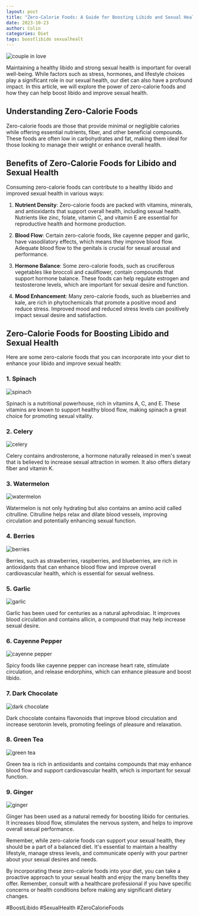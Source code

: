 ```yaml
---
layout: post
title: "Zero-Calorie Foods: A Guide for Boosting Libido and Sexual Health"
date: 2023-10-23
author: Colin
categories: Diet
tags: boostlibido sexualhealt
---
```


![couple in love](https://source.unsplash.com/1600x900/?love,relationship)

Maintaining a healthy libido and strong sexual health is important for overall well-being. While factors such as stress, hormones, and lifestyle choices play a significant role in our sexual health, our diet can also have a profound impact. In this article, we will explore the power of zero-calorie foods and how they can help boost libido and improve sexual health.

## Understanding Zero-Calorie Foods

Zero-calorie foods are those that provide minimal or negligible calories while offering essential nutrients, fiber, and other beneficial compounds. These foods are often low in carbohydrates and fat, making them ideal for those looking to manage their weight or enhance overall health.

## Benefits of Zero-Calorie Foods for Libido and Sexual Health

Consuming zero-calorie foods can contribute to a healthy libido and improved sexual health in various ways:

1. **Nutrient Density**: Zero-calorie foods are packed with vitamins, minerals, and antioxidants that support overall health, including sexual health. Nutrients like zinc, folate, vitamin C, and vitamin E are essential for reproductive health and hormone production.

2. **Blood Flow**: Certain zero-calorie foods, like cayenne pepper and garlic, have vasodilatory effects, which means they improve blood flow. Adequate blood flow to the genitals is crucial for sexual arousal and performance.

3. **Hormone Balance**: Some zero-calorie foods, such as cruciferous vegetables like broccoli and cauliflower, contain compounds that support hormone balance. These foods can help regulate estrogen and testosterone levels, which are important for sexual desire and function.

4. **Mood Enhancement**: Many zero-calorie foods, such as blueberries and kale, are rich in phytochemicals that promote a positive mood and reduce stress. Improved mood and reduced stress levels can positively impact sexual desire and satisfaction.

## Zero-Calorie Foods for Boosting Libido and Sexual Health

Here are some zero-calorie foods that you can incorporate into your diet to enhance your libido and improve sexual health:

### 1. Spinach

![spinach](https://source.unsplash.com/1600x900/?spinach)

Spinach is a nutritional powerhouse, rich in vitamins A, C, and E. These vitamins are known to support healthy blood flow, making spinach a great choice for promoting sexual vitality.

### 2. Celery

![celery](https://source.unsplash.com/1600x900/?celery)

Celery contains androsterone, a hormone naturally released in men's sweat that is believed to increase sexual attraction in women. It also offers dietary fiber and vitamin K.

### 3. Watermelon

![watermelon](https://source.unsplash.com/1600x900/?watermelon)

Watermelon is not only hydrating but also contains an amino acid called citrulline. Citrulline helps relax and dilate blood vessels, improving circulation and potentially enhancing sexual function.

### 4. Berries

![berries](https://source.unsplash.com/1600x900/?berries)

Berries, such as strawberries, raspberries, and blueberries, are rich in antioxidants that can enhance blood flow and improve overall cardiovascular health, which is essential for sexual wellness.

### 5. Garlic

![garlic](https://source.unsplash.com/1600x900/?garlic)

Garlic has been used for centuries as a natural aphrodisiac. It improves blood circulation and contains allicin, a compound that may help increase sexual desire.

### 6. Cayenne Pepper

![cayenne pepper](https://source.unsplash.com/1600x900/?cayennepepper)

Spicy foods like cayenne pepper can increase heart rate, stimulate circulation, and release endorphins, which can enhance pleasure and boost libido.

### 7. Dark Chocolate

![dark chocolate](https://source.unsplash.com/1600x900/?chocolate)

Dark chocolate contains flavonoids that improve blood circulation and increase serotonin levels, promoting feelings of pleasure and relaxation.

### 8. Green Tea

![green tea](https://source.unsplash.com/1600x900/?tea)

Green tea is rich in antioxidants and contains compounds that may enhance blood flow and support cardiovascular health, which is important for sexual function.

### 9. Ginger

![ginger](https://source.unsplash.com/1600x900/?ginger)

Ginger has been used as a natural remedy for boosting libido for centuries. It increases blood flow, stimulates the nervous system, and helps to improve overall sexual performance.

Remember, while zero-calorie foods can support your sexual health, they should be a part of a balanced diet. It's essential to maintain a healthy lifestyle, manage stress levels, and communicate openly with your partner about your sexual desires and needs.

By incorporating these zero-calorie foods into your diet, you can take a proactive approach to your sexual health and enjoy the many benefits they offer. Remember, consult with a healthcare professional if you have specific concerns or health conditions before making any significant dietary changes.

#BoostLibido #SexualHealth #ZeroCalorieFoods